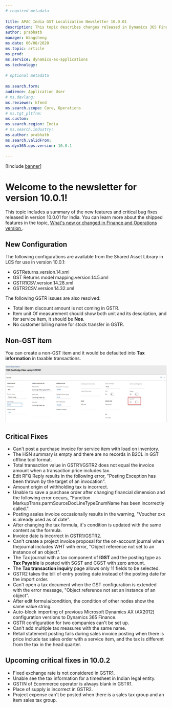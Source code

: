 ```yaml
---
# required metadata

title: APAC India GST Localization Newsletter 10.0.01
description: This topic describes changes released in Dynamics 365 Finance version 10.0.01
author: prabhatb
manager: Wangcheng
ms.date: 06/08/2020
ms.topic: article
ms.prod: 
ms.service: dynamics-ax-applications
ms.technology: 

# optional metadata

ms.search.form: 
audience: Application User
# ms.devlang: 
ms.reviewer: kfend
ms.search.scope: Core, Operations
# ms.tgt_pltfrm: 
ms.custom: 
ms.search.region: India
# ms.search.industry: 
ms.author: prabhatb
ms.search.validFrom: 
ms.dyn365.ops.version: 10.0.1

---
```

[!include [banner](../includes/banner.md)]

# Welcome to the newsletter for version 10.0.1! 

This topic includes a summary of the new features and critical bug fixes released in version 10.0.01 for India. You can learn more about the shipped features in the topic, [ What's new or changed in Finance and Operations version ](../../fin-and-ops/get-started/whats-new-changed-10-0-1.md).

## New Configuration 
The following configurations are available from the Shared Asset Library in LCS for use in version 10.0.1:
 
- GSTReturns.version.14.xml
- GST Returns model mapping.version.14.5.xml
- GSTR1CSV.version.14.28.xml
- GSTR2CSV.version.14.32.xml
 
The following GSTR issues are also resolved:
- Total item discount amount is not coming in GSTR.
- Item unit Of measurement should show both unit and its description, and for service item, it should be **Nos**.
- No customer billing name for stock transfer in GSTR.

## Non-GST item
You can create a non-GST item and it would be defaulted into **Tax information** in taxable transactions.


![](media/GST-non-gst-item-1-10-0-01.PNG)

## Critical Fixes 

- Can't post a purchase invoice for service item with load on inventory.
- The HSN summary is empty and there are no records in B2CL in GST offline tool format.
- Total transaction value in GSTR1/GSTR2 does not equal the invoice amount when a transaction price includes tax.
- Edit RFQ Reply results in the following error, "Posting Exception has been thrown by the target of an invocation".
- Amount origin of withholding tax is incorrect.
- Unable to save a purchase order after changing financial dimension and the following error occurs, "Function MarkupTrans.parmSourceDocLineTypeEnumName has  been incorrectly called.".
- Posting asales invoice occasionally results in the warning, "Voucher xxx is already used as of date".
- After changing the tax formula, it's condition is updated with the same content as the formula.
- Invoice date is incorrect in GSTR1/GSTR2.
- Can't create a project invoice proposal for the on-account journal when thejournal includes WHT with error, "Object reference not
  set to an instance of an object".
-	The Tax journal with a tax component of **IGST** and the posting type as **Tax Payable** is posted with SGST and CGST with zero amount.
- The **Tax transaction inquiry** page allows only 11 fields to be selected.
- GSTR2 takes the bill of entry posting date instead of the posting date for the import order.
- Can't open a tax document when the GST configuration is extended with the error message, "Object reference not set an
  instance of an object".
- After edit formula/condition, the condition of other nodes show the same value string.
- Auto-block importing of previous Microsoft Dynamics AX (AX2012) configuration versions to Dynamics 365 Finance.
- GSTR configuration for two companies can't be set up.
- Can't add multiple tax measures with the same name.
- Retail statement posting fails during sales invoice posting when there is price include tax sales order with a service item, 
  and the tax is different from the tax in the head quarter.

## Upcoming critical fixes in 10.0.2 

- Fixed exchange rate is not considered in GSTR1.
- Unable see the tax information for a timesheet in Indian legal entity.
- GSTIN of Ecommerce operator is always blank in GSTR1.
- Place of supply is incorrect in GSTR2.
- Project expense can't be posted when there is a sales tax group and an item sales tax group. 
